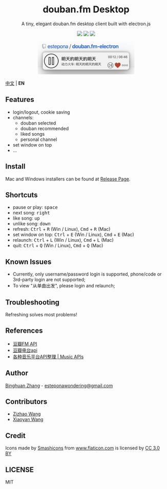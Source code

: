 <div align=center>
  <h1>douban.fm Desktop</h1>
  <p>A tiny, elegant <a src="https://douban.fm/">douban.fm</a> desktop client built with electron.js</p>
  <img src="https://img.shields.io/badge/electron-5.0.12-blue"/>
  <img src="https://img.shields.io/badge/typescript-3.7.2-blueviolet"/>
  <img src="https://img.shields.io/badge/downloaded-35-brightgreen"/>
</div>

<p align="center">
  <img src="./src/asset/img/example.png" width=60% height=60%></img>
</p>

[中文](./README.md) | **EN**

## Features

- login/logout, cookie saving
- channels:
    - douban selected
    - douban recommended
    - liked songs
    - personal channel
- set window on top
- ...

## Install

Mac and Windows installers can be found at [Release Page](https://github.com/estepona/douban.fm-electron/releases).

## Shortcuts

- pause or play: <kbd>space</kbd>
- next song: <kbd>right</kbd>
- like song: <kbd>up</kbd>
- unlike song: <kbd>down</kbd>
- refresh: <kbd>Ctrl</kbd> + <kbd>R</kbd> (Win / Linux), <kbd>Cmd</kbd> + <kbd>R</kbd> (Mac)
- set window on top: <kbd>Ctrl</kbd> + <kbd>E</kbd> (Win / Linux), <kbd>Cmd</kbd> + <kbd>E</kbd> (Mac)
- relaunch: <kbd>Ctrl</kbd> + <kbd>L</kbd> (Win / Linux), <kbd>Cmd</kbd> + <kbd>L</kbd> (Mac)
- quit: <kbd>Ctrl</kbd> + <kbd>Q</kbd> (Win / Linux), <kbd>Cmd</kbd> + <kbd>Q</kbd> (Mac)

## Known Issues

- Currently, only username/password login is supported, phone/code or 3rd-party login are not supported;
- To view "从单曲出发", please login and relaunch;

## Troubleshooting

Refreshing solves most problems!

## References

- [豆瓣FM API](https://github.com/zonyitoo/doubanfm-qt/wiki/%E8%B1%86%E7%93%A3FM-API)
- [豆瓣电台api](https://blog.csdn.net/hello2me/article/details/42078317)
- [各种音乐平台API整理 | Music APIs](https://www.fangr.cc/2018/01/22/music-apis-md.html#%E8%B1%86%E7%93%A3FM)

## Author

[Binghuan Zhang](https://github.com/estepona) - esteponawondering@gmail.com

## Contributors

- [Zizhao Wang](https://github.com/MikuZZZ)
- [Xiaoyan Wang](https://github.com/miniwangdali)

## Credit
<div>Icons made by <a href="https://www.flaticon.com/authors/smashicons" title="Smashicons">Smashicons</a> from <a href="https://www.flaticon.com/" title="Flaticon">www.flaticon.com</a> is licensed by <a href="http://creativecommons.org/licenses/by/3.0/" title="Creative Commons BY 3.0" target="_blank">CC 3.0 BY</a></div>

## LICENSE
MIT

